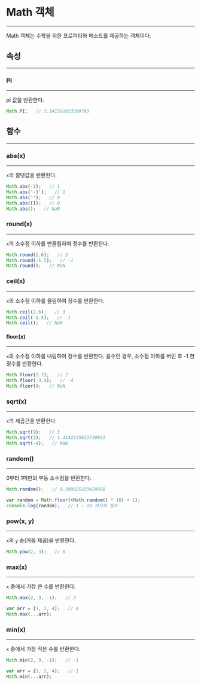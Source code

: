 

# Math 객체
---
Math 객체는 수학을 위한 프로퍼티와 메소드를 제공하는 객체이다.

## 속성
---

### PI
---
pi 값을 반환한다.

```javascript
Math.PI;   // 3.141592653589793
```

## 함수
---

### abs(x)
---
`x`의 절댓값을 반환한다.

```javascript
Math.abs(-1);   // 1
Math.abs('-1');   // 1
Math.abs('');   // 0
Math.abs([]);   // 0
Math.abs();   // NaN
```

### round(x)
---
`x`의 소수점 이하를 반올림하여 정수를 반환한다.

```javascript
Math.round(2.6);   // 3
Math.round(-1.5);   // -1
Math.round();   // NaN
```

### ceil(x)
---
`x`의 소수점 이하를 올림하여 정수를 반환한다.

```javascript
Math.ceil(2.6);   // 3
Math.ceil(-1.5);   // -1
Math.ceil();   // NaN
```
#### floor(x)
---
`x`의 소수점 이하를 내림하여 정수를 반환한다. 음수인 경우, 소수점 이하를 버린 후 -1 한 정수를 반환한다.

```javascript
Math.floor(2.7);   // 2
Math.floor(-3.4);   // -4
Math.floor();   // NaN
```

### sqrt(x)
---
`x`의 제곱근을 반환한다.

```javascript
Math.sqrt(9);   // 3
Math.sqrt(2);   // 1.4142135623730951
Math.sqrt(-4);   // NaN
```

### random()
---
0부터 1미만의 부동 소수점을 반환한다.

```javascript
Math.random();   // 0.590025323429568

var random = Math.floor((Math.random() * 10) + 1);
console.log(random);   // 1 ~ 10 까지의 정수
```

### pow(x, y)
---
`x`의 `y` 승(거듭 제곱)을 반환한다.

```javascript
Math.pow(2, 3);   // 8
```

### max(x)
---
`x` 중에서 가장 큰 수를 반환한다.

```javascript
Math.max(2, 3, -1);   // 3

var arr = [1, 2, 4];   // 4
Math.max(...arr);
```

### min(x)
---
`x` 중에서 가장 작은 수를 반환한다.

```javascript
Math.min(2, 3, -1);   // -1

var arr = [1, 2, 4];   // 1
Math.min(...arr);
```
